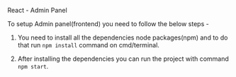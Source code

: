 React - Admin Panel

To setup Admin panel(frontend) you need to follow the below steps - 

1. You need to install all the dependencies node packages(npm) and to do that run `npm install` command on cmd/terminal.

2. After installing the dependencies you can run the project with command `npm start`.
